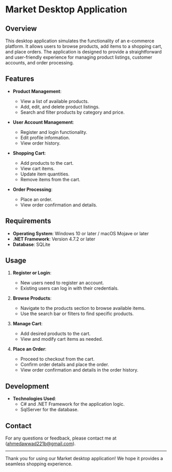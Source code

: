 # Market Desktop Application

## Overview
This desktop application simulates the functionality of an e-commerce platform. It allows users to browse products, add items to a shopping cart, and place orders. The application is designed to provide a straightforward and user-friendly experience for managing product listings, customer accounts, and order processing.

## Features
- **Product Management**: 
  - View a list of available products.
  - Add, edit, and delete product listings.
  - Search and filter products by category and price.

- **User Account Management**: 
  - Register and login functionality.
  - Edit profile information.
  - View order history.

- **Shopping Cart**: 
  - Add products to the cart.
  - View cart items.
  - Update item quantities.
  - Remove items from the cart.

- **Order Processing**: 
  - Place an order.
  - View order confirmation and details.

## Requirements
- **Operating System**: Windows 10 or later / macOS Mojave or later
- **.NET Framework**: Version 4.7.2 or later
- **Database**: SQLite

## Usage
1. **Register or Login**:
   - New users need to register an account.
   - Existing users can log in with their credentials.

2. **Browse Products**:
   - Navigate to the products section to browse available items.
   - Use the search bar or filters to find specific products.

3. **Manage Cart**:
   - Add desired products to the cart.
   - View and modify cart items as needed.

4. **Place an Order**:
   - Proceed to checkout from the cart.
   - Confirm order details and place the order.
   - View order confirmation and details in the order history.

## Development
- **Technologies Used**:
  - C# and .NET Framework for the application logic.
  - SqlServer for the database.

## Contact
For any questions or feedback, please contact me at (ahmedawwad221b@gmail.com).

---

Thank you for using our Market desktop application! We hope it provides a seamless shopping experience.
